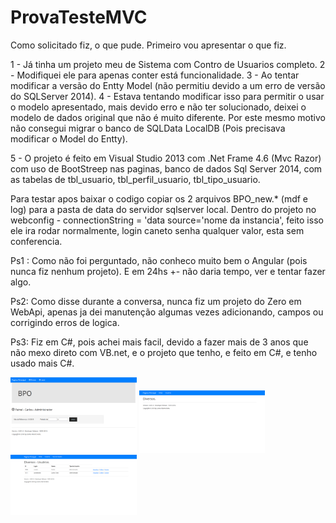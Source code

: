 # ProvaTesteMVC

Como solicitado fiz, o que pude. Primeiro vou apresentar o que fiz.

1 - Já tinha um projeto meu de Sistema com Contro de Usuarios completo. 
2 - Modifiquei ele para apenas conter está funcionalidade.
3 - Ao tentar modificar a versão do Entty Model (não permitiu devido a um erro de versão do SQLServer 2014). 
4 - Estava tentando modificar isso para permitir o usar o modelo apresentado, mais devido erro e não ter solucionado, 
    deixei o modelo de dados original que não é muito diferente. Por este mesmo motivo não consegui migrar o banco de SQLData
    LocalDB (Pois precisava modificar o Model do Entty). 

5 - O projeto é feito em Visual Studio 2013 com .Net Frame 4.6 (Mvc Razor) com uso de BootStreep nas paginas, 
banco de dados Sql Server 2014, com as tabelas de tbl_usuario, tbl_perfil_usuario, tbl_tipo_usuario.

Para testar apos baixar o codigo copiar os 2 arquivos BPO_new.* (mdf e log) para a pasta de data do servidor sqlserver local.
Dentro do projeto no webconfig - connectionString = 'data source='nome da instancia', feito isso ele ira rodar normalmente, 
login caneto senha qualquer valor, esta sem conferencia.

Ps1 : Como não foi perguntado, não conheco muito bem o Angular (pois nunca fiz nenhum projeto). E em 24hs +- não daria tempo,
ver e tentar fazer algo.

Ps2: Como disse durante a conversa, nunca fiz um projeto do Zero em WebApi, apenas ja dei manutenção algumas vezes adicionando,
campos ou corrigindo erros de logica.

Ps3: Fiz em C#, pois achei mais facil, devido a fazer mais de 3 anos que não mexo direto com VB.net, e o projeto que tenho,
e feito em C#, e tenho usado mais C#.

<img src="https://github.com/caneto/ProvaTesteMVC/blob/master/Tela0BPO.png" width="40%">
<img src="https://github.com/caneto/ProvaTesteMVC/blob/master/Tela1BPO.png" width="40%">
<img src="https://github.com/caneto/ProvaTesteMVC/blob/master/Tela2BPO.png" width="40%"s>
